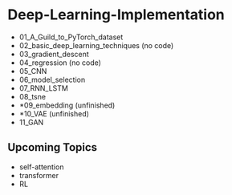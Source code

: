 # Deep-Learning-Implementation
- 01_A_Guild_to_PyTorch_dataset
- 02_basic_deep_learning_techniques (no code)
- 03_gradient_descent
- 04_regression (no code)
- 05_CNN
- 06_model_selection
- 07_RNN_LSTM
- 08_tsne
- *09_embedding (unfinished)
- *10_VAE (unfinished)
- 11_GAN
## Upcoming Topics
- self-attention
- transformer
- RL
